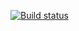 [![Build status](https://ci.appveyor.com/api/projects/status/byhpt7kg1c460pys?svg=true)](https://ci.appveyor.com/project/sashkin080/postmanecho)
